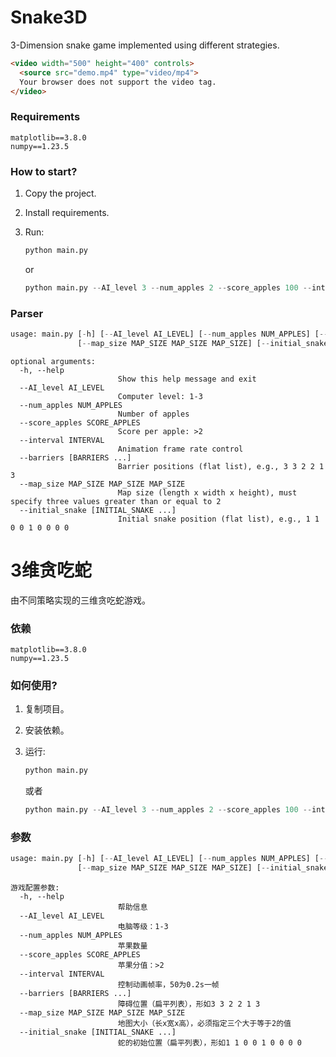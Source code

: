 # Snake3D


3-Dimension snake game implemented using different strategies.

```html
<video width="500" height="400" controls>
  <source src="demo.mp4" type="video/mp4">
  Your browser does not support the video tag.
</video>
```



### Requirements



```
matplotlib==3.8.0
numpy==1.23.5
```



### How to start?



1. Copy the project.

2. Install requirements.

3. Run:

   ```python
   python main.py
   ```

   or

   ```python
   python main.py --AI_level 3 --num_apples 2 --score_apples 100 --interval 50 --barriers 3 3 2 2 1 3 --map_size 5 5 5 --initial_snake 1 1 0 0 1 0 0 0 0
   
   ```

   

### Parser

```python
usage: main.py [-h] [--AI_level AI_LEVEL] [--num_apples NUM_APPLES] [--score_apples SCORE_APPLES] [--interval INTERVAL] [--barriers [BARRIERS ...]]
               [--map_size MAP_SIZE MAP_SIZE MAP_SIZE] [--initial_snake [INITIAL_SNAKE ...]]
```

```
optional arguments:
  -h, --help            
  						Show this help message and exit
  --AI_level AI_LEVEL   
  						Computer level: 1-3
  --num_apples NUM_APPLES
                        Number of apples
  --score_apples SCORE_APPLES
                        Score per apple: >2
  --interval INTERVAL   
  						Animation frame rate control
  --barriers [BARRIERS ...]
                        Barrier positions (flat list), e.g., 3 3 2 2 1 3
  --map_size MAP_SIZE MAP_SIZE MAP_SIZE
                        Map size (length x width x height), must specify three values greater than or equal to 2
  --initial_snake [INITIAL_SNAKE ...]
                        Initial snake position (flat list), e.g., 1 1 0 0 1 0 0 0 0
```





# 3维贪吃蛇



由不同策略实现的三维贪吃蛇游戏。



### 依赖



```
matplotlib==3.8.0
numpy==1.23.5
```



### 如何使用?



1. 复制项目。

2. 安装依赖。

3. 运行:

   ```python
   python main.py
   ```

   或者

   ```python
   python main.py --AI_level 3 --num_apples 2 --score_apples 100 --interval 50 --barriers 3 3 2 2 1 3 --map_size 5 5 5 --initial_snake 1 1 0 0 1 0 0 0 0
   
   ```

   

### 参数

```python
usage: main.py [-h] [--AI_level AI_LEVEL] [--num_apples NUM_APPLES] [--score_apples SCORE_APPLES] [--interval INTERVAL] [--barriers [BARRIERS ...]]
               [--map_size MAP_SIZE MAP_SIZE MAP_SIZE] [--initial_snake [INITIAL_SNAKE ...]]
```

```
游戏配置参数:
  -h, --help            
  						帮助信息
  --AI_level AI_LEVEL   
  						电脑等级：1-3
  --num_apples NUM_APPLES
                        苹果数量
  --score_apples SCORE_APPLES
                        苹果分值：>2
  --interval INTERVAL   
  						控制动画帧率，50为0.2s一帧
  --barriers [BARRIERS ...]
                        障碍位置（扁平列表），形如3 3 2 2 1 3
  --map_size MAP_SIZE MAP_SIZE MAP_SIZE
                        地图大小（长x宽x高），必须指定三个大于等于2的值
  --initial_snake [INITIAL_SNAKE ...]
                        蛇的初始位置（扁平列表），形如1 1 0 0 1 0 0 0 0
```

